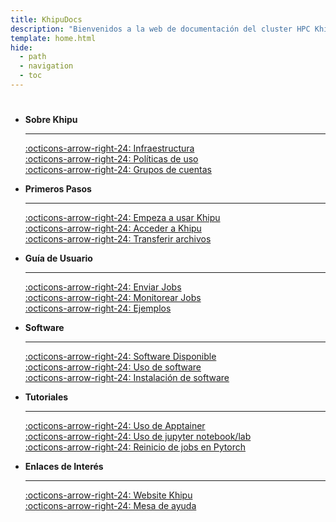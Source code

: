 ```yaml
---
title: KhipuDocs
description: "Bienvenidos a la web de documentación del cluster HPC Khipu. Si es su primera vez aquí, por favor visite la sección de primeros pasos."  
template: home.html
hide:
  - path
  - navigation
  - toc
---
```


# 

<div class="grid cards" markdown>

-   **Sobre Khipu**

    ---

    [:octicons-arrow-right-24: Infraestructura](info/infraestructura.md)<br>
    [:octicons-arrow-right-24: Políticas de uso](info/politicas-de-uso.md)<br>
    [:octicons-arrow-right-24: Grupos de cuentas](info/grupos-de-cuentas.md)

-   **Primeros Pasos**

    ---

    [:octicons-arrow-right-24: Empeza a usar Khipu](primeros-pasos/index.md)<br>
    [:octicons-arrow-right-24: Acceder a Khipu](primeros-pasos/acceder-a-khipu.md)<br>
    [:octicons-arrow-right-24: Transferir archivos](primeros-pasos/transferir-archivos.md)

-   **Guía de Usuario**

    ---

    [:octicons-arrow-right-24: Enviar Jobs](storage/index.md)<br>
    [:octicons-arrow-right-24: Monitorear Jobs](storage/parallel-filesystems/lustre.md)<br>
    [:octicons-arrow-right-24: Ejemplos](storage/lumio/index.md)

-   **Software**

    ---

    [:octicons-arrow-right-24: Software Disponible](runjobs/lumi_env/softwarestacks.md)<br>
    [:octicons-arrow-right-24: Uso de software](software/installing/easybuild.md)<br>
    [:octicons-arrow-right-24: Instalación de software](software/installing/spack.md)

-   **Tutoriales**

    ---

    [:octicons-arrow-right-24: Uso de Apptainer](tutoriales/apptainer.md)<br>
    [:octicons-arrow-right-24: Uso de jupyter notebook/lab](tutoriales/jupyter.md)<br>
    [:octicons-arrow-right-24: Reinicio de jobs en Pytorch](tutoriales/reinicio-de-jobs.md)

-   **Enlaces de Interés**

    ---

    [:octicons-arrow-right-24: Website Khipu](https://web.khipu.utec.edu.pe)<br>
    [:octicons-arrow-right-24: Mesa de ayuda](https://servicedesk.utec.edu.pe)<br>


</div>
